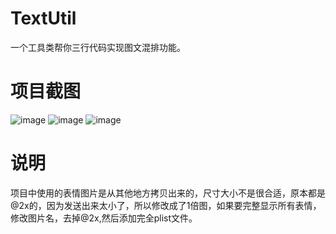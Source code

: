 # TextUtil
一个工具类帮你三行代码实现图文混排功能。
# 项目截图
![image](https://github.com/Joker-King/TextUtil/blob/master/TextUtil/Images/ScreenShot1.png)
![image](https://github.com/Joker-King/TextUtil/blob/master/TextUtil/Images/ScreenShot2.png)
![image](https://github.com/Joker-King/TextUtil/blob/master/TextUtil/Images/ScreenShot3.png)

# 说明
项目中使用的表情图片是从其他地方拷贝出来的，尺寸大小不是很合适，原本都是@2x的，因为发送出来太小了，所以修改成了1倍图，如果要完整显示所有表情，修改图片名，去掉@2x,然后添加完全plist文件。
